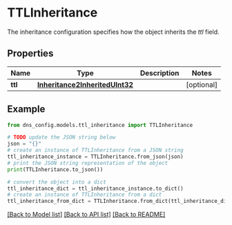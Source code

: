 # TTLInheritance

The inheritance configuration specifies how the object inherits the _ttl_ field.

## Properties

Name | Type | Description | Notes
------------ | ------------- | ------------- | -------------
**ttl** | [**Inheritance2InheritedUInt32**](Inheritance2InheritedUInt32.md) |  | [optional] 

## Example

```python
from dns_config.models.ttl_inheritance import TTLInheritance

# TODO update the JSON string below
json = "{}"
# create an instance of TTLInheritance from a JSON string
ttl_inheritance_instance = TTLInheritance.from_json(json)
# print the JSON string representation of the object
print(TTLInheritance.to_json())

# convert the object into a dict
ttl_inheritance_dict = ttl_inheritance_instance.to_dict()
# create an instance of TTLInheritance from a dict
ttl_inheritance_from_dict = TTLInheritance.from_dict(ttl_inheritance_dict)
```
[[Back to Model list]](../README.md#documentation-for-models) [[Back to API list]](../README.md#documentation-for-api-endpoints) [[Back to README]](../README.md)



